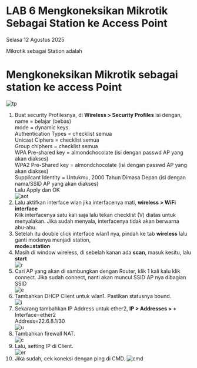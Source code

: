 # LAB 6 Mengkoneksikan Mikrotik Sebagai Station ke Access Point
Selasa 12 Agustus 2025  

  Mikrotik sebagai Station adalah  

# Mengkoneksikan Mikrotik sebagai station ke access Point  
![tp](topol.png)
  1. Buat security Profilesnya, di **Wireless > Security Profiles** isi dengan,  
     name = belajar (bebas)  
     mode = dynamic keys  
     Authentication Types = checklist semua  
     Unicast Ciphers = checklist semua  
     Group chiphers = checklist semua  
     WPA Pre-shared key = almondchocolate (isi dengan passwd AP yang akan diakses)  
     WPA2 Pre-Shared key = almondchocolate (isi dengan passwd AP yang akan diakses)  
     Supplicant Identity = Untukmu, 2000 Tahun Dimasa Depan (isi dengan nama/SSID AP yang akan diakses)  
     Lalu Apply dan OK  
     ![aot](learn.PNG)  
  2. Lalu aktifkan interface wlan jika interfacenya mati, **wireless > WiFi interface**  
     Klik interfacenya satu kali saja lalu tekan checklist (V) diatas untuk menyalakan. Jika sudah menyala, interfacenya tidak akan berwarna abu-abu.  
  3. Setelah itu double click interface wlan1 nya, pindah ke tab **wireless** lalu ganti modenya menjadi station,  
     **mode=station**  
  4. Masih di window wireless, di sebelah kanan ada **scan**, masuk kesitu, lalu **start**  
     ![r](iyk.PNG)  
  5. Cari AP yang akan di sambungkan dengan Router, klik 1 kali kalu klik connect. Jika sudah connect, nanti akan muncul SSID AP nya dibagian SSID  
     ![e](lagih.PNG)  
  6. Tambahkan DHCP Client untuk wlan1. Pastikan statusnya bound.  
     ![i](bnd.PNG)  
  8. Sekarang tambahkan IP Address untuk ether2, **IP > Addresses > +**  
     Interface=ether2  
     Address=22.6.8.1/30  
     ![u](asdf.PNG)  
  9. Tambahkan firewall NAT.  
     ![c](asdfgh.PNG)  
  10. Lalu, setting IP di Client.  
     ![er](win.PNG)  
  11. Jika sudah, cek koneksi dengan ping di CMD.
     ![cmd](cmd.PNG)     

